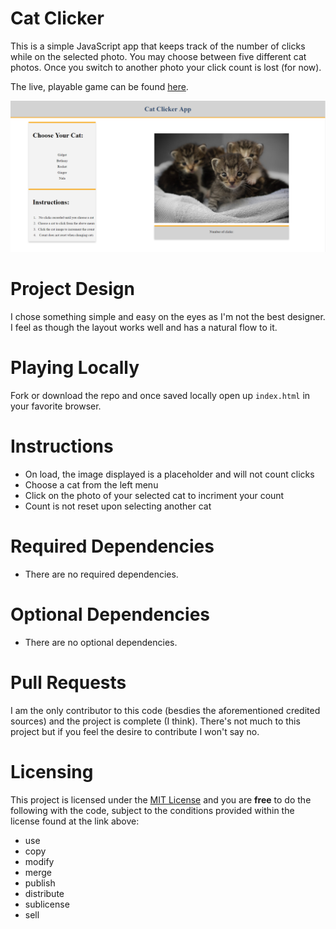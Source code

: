# Cat Clicker
This is a simple JavaScript app that keeps track of the number of clicks while on the selected photo.  You may choose between five different cat photos.  Once you switch to another photo your click count is lost (for now).

The live, playable game can be found [here](https://js-goose.github.io/cat-clicker/).

![cat-clicker](/img/Capture.png)
# Project Design
I chose something simple and easy on the eyes as I'm not the best designer.  I feel as though the layout works well and has a natural flow to it.

# Playing Locally
Fork or download the repo and once saved locally open up `index.html` in your favorite browser.

# Instructions
* On load, the image displayed is a placeholder and will not count clicks
* Choose a cat from the left menu
* Click on the photo of your selected cat to incriment your count
* Count is not reset upon selecting another cat

# Required Dependencies 
* There are no required dependencies.

# Optional Dependencies 
* There are no optional dependencies.

# Pull Requests
I am the only contributor to this code (besdies the aforementioned credited sources) and the project is complete (I think).  There's not much to this project but if you feel the desire to contribute I won't say no.

# Licensing 
This project is licensed under the [MIT License](https://github.com/JS-goose/cat-clicker/blob/master/LICENSE) and you are **free** to do the following with the code, subject to the conditions provided within the license found at the link above:
* use
* copy
* modify
* merge
* publish
* distribute
* sublicense
* sell